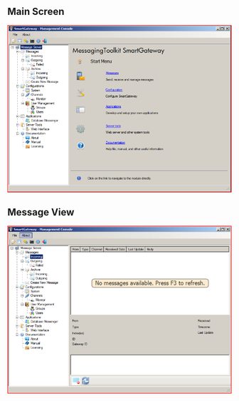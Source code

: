 ## Main Screen

![Main Screen](/Downloads/main_screen.png?raw=true "Main Screen View")


## Message View

![Message View](/Downloads/message_view.png?raw=true "Message View")
